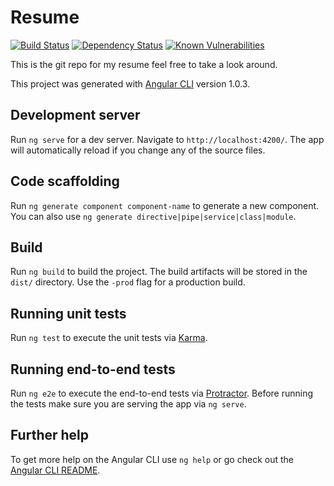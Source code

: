 # Resume
[![Build Status](https://travis-ci.org/Steven-Harris/resume.svg?branch=master)](https://travis-ci.org/Steven-Harris)
[![Dependency Status](https://www.versioneye.com/user/projects/594453596725bd00475ca223/badge.svg?style=flat-square)](https://www.versioneye.com/user/projects/594453596725bd00475ca223)
[![Known Vulnerabilities](https://snyk.io/test/github/steven-harris/resume/badge.svg)](https://snyk.io/test/github/steven-harris/resume)

This is the git repo for my resume feel free to take a look around.

This project was generated with [Angular CLI](https://github.com/angular/angular-cli) version 1.0.3.

## Development server

Run `ng serve` for a dev server. Navigate to `http://localhost:4200/`. The app will automatically reload if you change any of the source files.

## Code scaffolding

Run `ng generate component component-name` to generate a new component. You can also use `ng generate directive|pipe|service|class|module`.

## Build

Run `ng build` to build the project. The build artifacts will be stored in the `dist/` directory. Use the `-prod` flag for a production build.

## Running unit tests

Run `ng test` to execute the unit tests via [Karma](https://karma-runner.github.io).

## Running end-to-end tests

Run `ng e2e` to execute the end-to-end tests via [Protractor](http://www.protractortest.org/).
Before running the tests make sure you are serving the app via `ng serve`.

## Further help

To get more help on the Angular CLI use `ng help` or go check out the [Angular CLI README](https://github.com/angular/angular-cli/blob/master/README.md).
